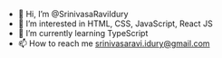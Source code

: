 - 👋 Hi, I’m @SrinivasaRaviIdury
- 👀 I’m interested in HTML, CSS, JavaScript, React JS
- 🌱 I’m currently learning TypeScript
- 📫 How to reach me srinivasaravi.idury@gmail.com

<!---
SrinivasaRaviIdury/SrinivasaRaviIdury is a ✨ special ✨ repository because its `README.md` (this file) appears on your GitHub profile.
You can click the Preview link to take a look at your changes.
--->
